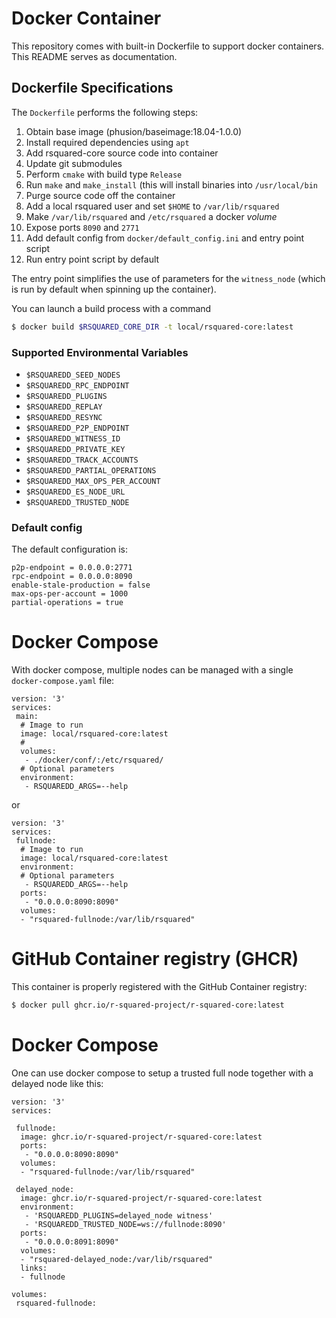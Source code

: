 # Docker Container

This repository comes with built-in Dockerfile to support docker
containers. This README serves as documentation.

## Dockerfile Specifications

The `Dockerfile` performs the following steps:

1. Obtain base image (phusion/baseimage:18.04-1.0.0)
2. Install required dependencies using `apt`
3. Add rsquared-core source code into container
4. Update git submodules
5. Perform `cmake` with build type `Release`
6. Run `make` and `make_install` (this will install binaries into `/usr/local/bin`
7. Purge source code off the container
8. Add a local rsquared user and set `$HOME` to `/var/lib/rsquared`
9. Make `/var/lib/rsquared` and `/etc/rsquared` a docker *volume*
10. Expose ports `8090` and `2771`
11. Add default config from `docker/default_config.ini` and entry point script
12. Run entry point script by default

The entry point simplifies the use of parameters for the `witness_node`
(which is run by default when spinning up the container).

You can launch a build process with a command
```sh
$ docker build $RSQUARED_CORE_DIR -t local/rsquared-core:latest
```

### Supported Environmental Variables

* `$RSQUAREDD_SEED_NODES`
* `$RSQUAREDD_RPC_ENDPOINT`
* `$RSQUAREDD_PLUGINS`
* `$RSQUAREDD_REPLAY`
* `$RSQUAREDD_RESYNC`
* `$RSQUAREDD_P2P_ENDPOINT`
* `$RSQUAREDD_WITNESS_ID`
* `$RSQUAREDD_PRIVATE_KEY`
* `$RSQUAREDD_TRACK_ACCOUNTS`
* `$RSQUAREDD_PARTIAL_OPERATIONS`
* `$RSQUAREDD_MAX_OPS_PER_ACCOUNT`
* `$RSQUAREDD_ES_NODE_URL`
* `$RSQUAREDD_TRUSTED_NODE`

### Default config

The default configuration is:

    p2p-endpoint = 0.0.0.0:2771
    rpc-endpoint = 0.0.0.0:8090
    enable-stale-production = false
    max-ops-per-account = 1000
    partial-operations = true

# Docker Compose

With docker compose, multiple nodes can be managed with a single
`docker-compose.yaml` file:

    version: '3'
    services:
     main:
      # Image to run
      image: local/rsquared-core:latest
      # 
      volumes:
       - ./docker/conf/:/etc/rsquared/
      # Optional parameters
      environment:
       - RSQUAREDD_ARGS=--help

or

    version: '3'
    services:
     fullnode:
      # Image to run
      image: local/rsquared-core:latest
      environment:
      # Optional parameters
       - RSQUAREDD_ARGS=--help
      ports:
       - "0.0.0.0:8090:8090"
      volumes:
      - "rsquared-fullnode:/var/lib/rsquared"


# GitHub Container registry (GHCR)

This container is properly registered with the GitHub Container registry:

```sh
$ docker pull ghcr.io/r-squared-project/r-squared-core:latest
```

# Docker Compose

One can use docker compose to setup a trusted full node together with a
delayed node like this:

```
version: '3'
services:

 fullnode:
  image: ghcr.io/r-squared-project/r-squared-core:latest
  ports:
   - "0.0.0.0:8090:8090"
  volumes:
  - "rsquared-fullnode:/var/lib/rsquared"

 delayed_node:
  image: ghcr.io/r-squared-project/r-squared-core:latest
  environment:
   - 'RSQUAREDD_PLUGINS=delayed_node witness'
   - 'RSQUAREDD_TRUSTED_NODE=ws://fullnode:8090'
  ports:
   - "0.0.0.0:8091:8090"
  volumes:
  - "rsquared-delayed_node:/var/lib/rsquared"
  links: 
  - fullnode

volumes:
 rsquared-fullnode:
```
